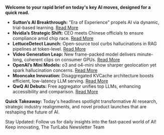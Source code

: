<p><strong>Welcome to your rapid brief on today's key AI moves, designed for a quick read.</strong></p>
<ul>
<li><strong>Sutton’s AI Breakthrough:</strong> "Era of Experience" propels AI via dynamic, trial-based learning. <a href="https://storage.googleapis.com/deepmind-media/Era-of-Experience%20/The%20Era%20of%20Experience%20Paper.pdf">Read More</a>  </li>
<li><strong>Nvidia’s Strategic Shift:</strong> CEO meets Chinese officials to ensure compliance amid chip race. <a href="https://www.nytimes.com/2025/04/17/business/nvidia-china-tariffs-chips-jensen-huang.html">Read More</a>  </li>
<li><strong>LettuceDetect Launch:</strong> Open-source tool curbs hallucinations in RAG pipelines at token-level. <a href="https://github.com/KRLabsOrg/LettuceDetect">Read More</a>  </li>
<li><strong>Video Generation Leap:</strong> New frame-packed model delivers minute-long, coherent clips on consumer GPUs. <a href="https://lllyasviel.github.io/frame_pack_gitpage/">Read More</a>  </li>
<li><strong>OpenAI’s Mini Models:</strong> o3 and o4-mini show sharper geolocation yet spark hallucination concerns. <a href="https://thewarroom.news/cluster/2859">Read More</a>  </li>
<li><strong>Mooncake Innovation:</strong> Disaggregated KVCache architecture boosts efficient, low-latency LLM serving. <a href="https://github.com/kvcache-ai/Mooncake">Read More</a>  </li>
<li><strong>QwQ AI Debuts:</strong> Free aggregator unifies top LLMs, enhancing accessibility and comparison. <a href="https://qwq32.com/">Read More</a></li>
</ul>
<p><strong>Quick Takeaway:</strong> Today's headlines spotlight transformative AI research, strategic industry realignments, and novel product launches that are reshaping the future of AI.  </p>
<p>Stay Updated: Follow us for daily insights into the fast-paced world of AI! Keep innovating, The TuriLabs Newsletter Team</p>

